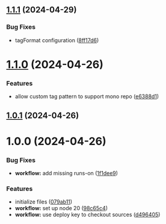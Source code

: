 ## [1.1.1](https://github.com/hschoefer/semantic-release/compare/v1.1.0...v1.1.1) (2024-04-29)


### Bug Fixes

* tagFormat configuration ([8ff17d6](https://github.com/hschoefer/semantic-release/commit/8ff17d642e9206ee59d3c739e071fed513e0032e))

# [1.1.0](https://github.com/hschoefer/semantic-release/compare/v1.0.1...v1.1.0) (2024-04-26)


### Features

* allow custom tag pattern to support mono repo ([e6388d1](https://github.com/hschoefer/semantic-release/commit/e6388d1750c5283e93c3532c31cc437e1dac5493))

## [1.0.1](https://github.com/hschoefer/semantic-release/compare/v1.0.0...v1.0.1) (2024-04-26)

# 1.0.0 (2024-04-26)


### Bug Fixes

* **workflow:** add missing runs-on ([1f1dee9](https://github.com/hschoefer/semantic-release/commit/1f1dee949a5b070cc5f9fb73f34560ca09c529a3))


### Features

* initialize files ([079ab11](https://github.com/hschoefer/semantic-release/commit/079ab119ef7890fbf23ab69aec40d2a940a977b8))
* **workflow:** set up node 20 ([98c65c4](https://github.com/hschoefer/semantic-release/commit/98c65c47437ce86586de1b167e5f70965d3033fb))
* **workflow:** use deploy key to checkout sources ([d496405](https://github.com/hschoefer/semantic-release/commit/d4964058696cf983c7b34efb6b95bf4a2159eb85))
